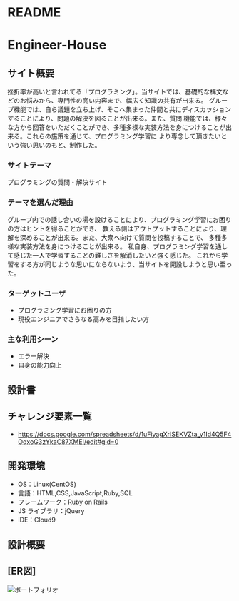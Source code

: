 # README

# Engineer-House

## サイト概要

挫折率が高いと言われてる「プログラミング」。当サイトでは、基礎的な構文などのお悩みから、専門性の高い内容まで、幅広く知識の共有が出来る。
グループ機能では、自ら議題を立ち上げ、そこへ集まった仲間と共にディスカッションすることにより、問題の解決を図ることが出来る。また、質問
機能では、様々な方から回答をいただくことができ、多種多様な実装方法を身につけることが出来る。これらの施策を通じて、プログラミング学習に
より専念して頂きたいという強い思いのもと、制作した。

### サイトテーマ

プログラミングの質問・解決サイト

### テーマを選んだ理由

 グループ内での話し合いの場を設けることにより、プログラミング学習にお困りの方はヒントを得ることができ、
 教える側はアウトプットすることにより、理解を深めることが出来る。また、大衆へ向けて質問を投稿することで、
 多種多様な実装方法を身につけることが出来る。
 私自身、プログラミング学習を通して感じた一人で学習することの難しさを解消したいと強く感じた。
 これから学習をする方が同じような思いにならないよう、当サイトを開設しようと思い至った。

### ターゲットユーザ

- プログラミング学習にお困りの方
- 現役エンジニアでさらなる高みを目指したい方

### 主な利用シーン

- エラー解決
- 自身の能力向上

## 設計書

## チャレンジ要素一覧

- https://docs.google.com/spreadsheets/d/1uFiyagXrISEKVZta_y1Id4Q5F4OqxoG3zYkaC87XMEI/edit#gid=0

## 開発環境

- OS：Linux(CentOS)
- 言語：HTML,CSS,JavaScript,Ruby,SQL
- フレームワーク：Ruby on Rails
- JS ライブラリ：jQuery
- IDE：Cloud9

## 設計概要

## [ER図]

![ポートフォリオ](https://user-images.githubusercontent.com/89015721/141489358-de62c2f9-a1c7-4e70-b552-5d647e7dff79.jpg)
